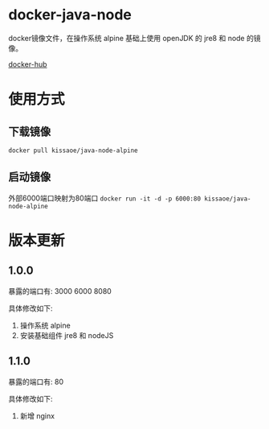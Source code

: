# docker-java-node
docker镜像文件，在操作系统 alpine 基础上使用 openJDK 的 jre8 和 node 的镜像。

[docker-hub](https://hub.docker.com/r/kissaoe/java-node-alpine)

# 使用方式

## 下载镜像
`docker pull kissaoe/java-node-alpine`

## 启动镜像
外部6000端口映射为80端口
`docker run -it -d -p 6000:80 kissaoe/java-node-alpine`

# 版本更新
## 1.0.0
暴露的端口有: 3000 6000 8080

具体修改如下:
1. 操作系统 alpine
2. 安装基础组件 jre8 和 nodeJS

## 1.1.0
暴露的端口有: 80

具体修改如下:
1. 新增 nginx
